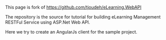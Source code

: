

This page is fork of https://github.com/tjoudeh/eLearning.WebAPI

The repository is the source for tutorial for building eLearning Management RESTFul Service using ASP.Net Web API.

Here we try to create an AngularJs client for the sample project.
